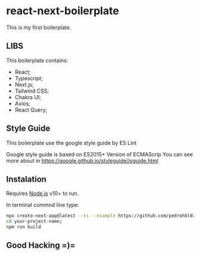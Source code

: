 # react-next-boilerplate

This is my first boilerplate. 

## LIBS 
This boilerplate contains:

- React;
- Typescript;
- Next.js;
- Tailwind CSS;
- Chakra UI;
- Axios;
- React Query;


## Style Guide
This boilerplate use the google style guide by ES Lint 

Google style guide is based on ES2015+ Version of ECMAScrip
You can see more about in https://google.github.io/styleguide/jsguide.html

## Instalation 

Requires [Node.js](https://nodejs.org/) v10+ to run.

In terminal commnd line type: 

```sh
npx create-next-app@latest --ts --example https://github.com/pedrohbl03/react-next-boilerplate.git
cd your-project-name;
npm run build
```


## Good Hacking =)=
